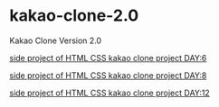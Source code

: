 # kakao-clone-2.0
 Kakao Clone Version 2.0


[side project of HTML CSS kakao clone project DAY:6](https://codesandbox.io/s/blueprint-qdtg9)

[side project of HTML CSS kakao clone project DAY:8](https://codesandbox.io/s/blueprint-jxobq)

[side project of HTML CSS kakao clone project DAY:12](https://codesandbox.io/s/blueprint-gnt6y)
